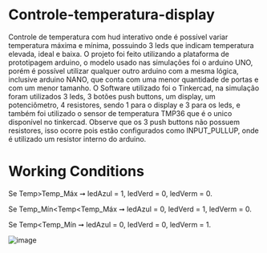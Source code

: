 # Controle-temperatura-display
Controle de temperatura com hud interativo onde é possível variar temperatura máxima e mínima, possuindo 3 leds que indicam temperatura elevada, ideal e baixa. O projeto foi feito utilizando a plataforma de prototipagem arduino, o modelo usado nas simulações foi o arduino UNO, porém é possível utilizar qualquer outro arduino com a mesma lógica, inclusive arduino NANO, que conta com uma menor quantidade de portas e com um menor tamanho.
O Software utilizado foi o Tinkercad, na simulação foram utilizados 3 leds, 3 botões push buttons, um display, um potenciômetro, 4 resistores, sendo 1 para o display e 3 para os leds, e também foi utilizado o sensor de temperatura TMP36 que é o unico disponível no tinkercad.
Observe que os 3 push buttons não possuem resistores, isso ocorre pois estão configurados como INPUT_PULLUP, onde é utilizado um resistor interno do arduino.

# Working Conditions

Se Temp>Temp_Máx ➞ ledAzul = 1, ledVerd = 0, ledVerm = 0.

Se Temp_Mín<Temp<Temp_Máx ➞ ledAzul = 0, ledVerd = 1, ledVerm = 0.

Se Temp<Temp_Mín ➞ ledAzul = 0, ledVerd = 0, ledVerm = 1.

![image](https://github.com/hassuncao06/Controle-temperatura-display/assets/93269234/82598bbe-e00d-46b7-bd8f-fd575faa15a9)
